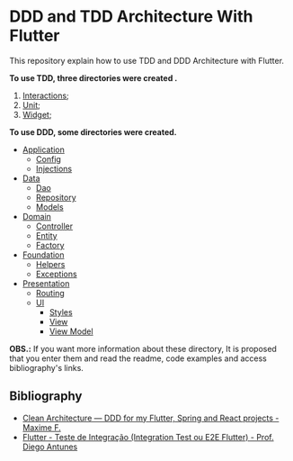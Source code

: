 # DDD and TDD Architecture With Flutter

This repository explain how to use TDD and DDD Architecture with Flutter.

**To use TDD, three directories were created .**

1.  [Interactions](test/interactions);
2.  [Unit](test/unit);
3.  [Widget](test/widget);

**To use DDD, some directories were created.**

* [Application](lib/application)
  * [Config](lib/application/config)
  * [Injections](lib/application/injections)
* [Data](lib/data)
  * [Dao](lib/data/dao)
  * [Repository](lib/data/repository)
  * [Models](lib/data/models)
* [Domain](lib/domain)
  * [Controller](lib/domain/controller)
  * [Entity](lib/domain/entity)
  * [Factory](lib/domain/factory)
* [Foundation](lib/foundation)
  * [Helpers](lib/foundation/helpers)
  * [Exceptions](lib/foundation/exceptions)
* [Presentation](lib/presentation)
  * [Routing](lib/presentation/routing)
  * [UI](lib/presentation/ui)
    * [Styles](lib/presentation/ui/styles)
    * [View](lib/presentation/ui/view)
    * [View Model](lib/presentation/ui/view_models)

**OBS.:** If you want more information about these directory, It is proposed that you enter them and read the readme, code examples and access bibliography's links.

## Bibliography

* [Clean Architecture — DDD for my Flutter, Spring and React projects - Maxime F.](https://mcssym.medium.com/clean-architecture-ddd-for-my-flutter-spring-and-react-projects-5be666f40ae2)
* [Flutter - Teste de Integração (Integration Test ou E2E Flutter) - Prof. Diego Antunes](https://www.youtube.com/watch?v=GEvNj7uogYE&ab_channel=Prof.DiegoAntunes)

 
